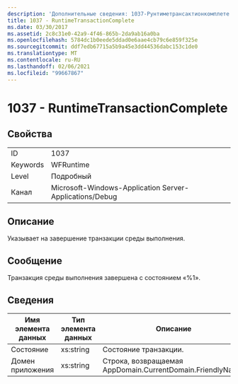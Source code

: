 ```yaml
---
description: 'Дополнительные сведения: 1037-Рунтиметрансактионкомплете'
title: 1037 - RuntimeTransactionComplete
ms.date: 03/30/2017
ms.assetid: 2c8c31e0-42a9-4f46-865b-2da9ab16a0ba
ms.openlocfilehash: 5784dc1b0eede5ddad0e6aae4cb79c6e859f325e
ms.sourcegitcommit: ddf7edb67715a5b9a45e3dd44536dabc153c1de0
ms.translationtype: MT
ms.contentlocale: ru-RU
ms.lasthandoff: 02/06/2021
ms.locfileid: "99667867"
---
```

# <a name="1037---runtimetransactioncomplete"></a>1037 - RuntimeTransactionComplete

## <a name="properties"></a>Свойства  
  
|||  
|-|-|  
|ID|1037|  
|Keywords|WFRuntime|  
|Level|Подробный|  
|Канал|Microsoft-Windows-Application Server-Applications/Debug|  
  
## <a name="description"></a>Описание  

 Указывает на завершение транзакции среды выполнения.  
  
## <a name="message"></a>Сообщение  

 Транзакция среды выполнения завершена с состоянием «%1».  
  
## <a name="details"></a>Сведения  
  
|Имя элемента данных|Тип элемента данных|Описание|  
|--------------------|--------------------|-----------------|  
|Состояние|xs:string|Состояние транзакции.|  
|Домен приложения|xs:string|Строка, возвращаемая AppDomain.CurrentDomain.FriendlyName.|
